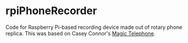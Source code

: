 # rpiPhoneRecorder
Code for Raspberry Pi-based recording device made out of rotary phone replica. This was based on Casey Connor's [Magic Telephone](https://www.youtube.com/watch?v=31IkwhLGN3g).
